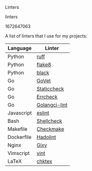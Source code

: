 Linters

linters

1672647063

A list of linters that I use for my projects:

| Language   | Linter |
|------------|--------|
| Python     | [ruff](https://github.com/astral-sh/ruff) |
| Python     | [flake8](https://github.com/PyCQA/flake8) |
| Python     | [black](https://github.com/psf/black) |
| Go         | [GoVet](https://pkg.go.dev/cmd/vet) |
| Go         | [Staticcheck](https://github.com/dominikh/go-tools) |
| Go         | [Errcheck](https://github.com/kisielk/errcheck) |
| Go         | [Golangci-lint](https://github.com/golangci/golangci-lint) |
| Javascript | [eslint](https://github.com/eslint/eslint) |
| Bash       | [Shellcheck](https://github.com/koalaman/shellcheck) |
| Makefile   | [Checkmake](https://github.com/mrtazz/checkmake) |
| Dockerfile | [Hadolint](https://github.com/hadolint/hadolint) |
| Nginx      | [Gixy](https://github.com/yandex/gixy) |
| Vimscript  | [vint](https://github.com/Vimjas/vint) |
| LaTeX      | [chktex](https://www.nongnu.org/chktex/) |
